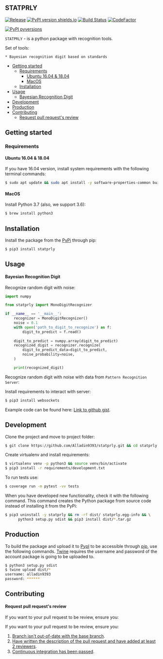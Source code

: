 ## STATPRLY

[![Release](https://img.shields.io/github/release/alladin9393/statprly.svg)](https://github.com/alladin9393/statprly/releases)
[![PyPI version shields.io](https://img.shields.io/pypi/v/statprly.svg)](https://pypi.python.org/pypi/statprly/)
[![Build Status](https://travis-ci.com/Alladin9393/statprly.svg?branch=develop)](https://travis-ci.com/Alladin9393/statprly)
[![CodeFactor](https://www.codefactor.io/repository/github/alladin9393/statprly/badge)](https://www.codefactor.io/repository/github/alladin9393/statprly)

[![PyPI pyversions](https://img.shields.io/pypi/pyversions/statprly.svg)](https://pypi.python.org/pypi/statprly/)

`STATPRLY` - is a python package with recognition tools.

Set of tools:

    * Bayesian recognition digit based on standards
    
  * [Getting started](#getting-started)
    * [Requirements](#getting-started-requirements)
      * [Ubuntu 16.04 & 18.04](#ubuntu-1604--1804)
      * [MacOS](#macos)
    * [Installation](#installation)
  * [Usage](#usage)
    * [Bayesian Recognition Digit](#bayesian-recognition-digit-usage)
  * [Development](#development)
  * [Production](#production)
  * [Contributing](#contributing)
    * [Request pull request's review](#request-pull-requests-review)

## Getting started

<h3 id="getting-started-requirements">Requirements</h4>

#### Ubuntu 16.04 & 18.04

If you have 16.04 version, install system requirements with the following terminal commands:

```bash
$ sudo apt update && sudo apt install -y software-properties-common build-essential
```

#### MacOS

Install Python 3.7 (also, we support 3.6):
```bash
$ brew install python3
```

## Installation

Install the package from the [PyPi](https://pypi.org/project/statprly) through pip:

```bash
$ pip3 install statprly
```

## Usage

#### Bayesian Recognition Digit
<a name="bayesian-recognition-digit-usage"></a>

Recognize random digit with noise:

```python
import numpy

from statprly import MonoDigitRecognizer

if __name__ == '__main__':
    recognizer = MonoDigitRecognizer()
    noise = 0.1
    with open('path_to_digit_to_recognize') as f:
        digit_to_predict = f.read()
    
    digit_to_predict = numpy.array(digit_to_predict)
    recognized_digit = recognizer.recognize(
        digit_to_predict_data=digit_to_predict,
        noise_probability=noise,
    )

    print(recognized_digit)    
```

Recognize random digit with noise with data from `Pattern Recognition Server`:

Install requirements to interact with server:
```bash
$ pip3 install websockets
```

Example code can be found here:
[Link to github gist](https://gist.github.com/Alladin9393/52c22ac263684d878ce8819642a07f1a).

## Development

Clone the project and move to project folder:

```bash
$ git clone https://github.com/Alladin9393/statprly.git && cd statprly
```

Create virtualenv and install requirements:

```bash
$ virtualenv venv -p python3 && source venv/bin/activate
$ pip3 install -r requirements/development.txt
```

To run tests use:

```bash
$ coverage run -m pytest -vv tests
```

When you have developed new functionality, check it with the following command. This command creates the Python 
package from source code instead of installing it from the PyPi:

```bash
$ pip3 uninstall -y statprly && rm -rf dist/ statprly.egg-info && \
      python3 setup.py sdist && pip3 install dist/*.tar.gz
```
## Production

To build the package and upload it to [PypI](https://pypi.org/) to be accessible through 
[pip](https://github.com/pypa/pip), use the following commands. [Twine](https://twine.readthedocs.io/en/latest/) 
requires the username and password of the account package is going to be uploaded to.

```bash
$ python3 setup.py sdist
$ twine upload dist/*
username: alladin9393
password: ******
```

## Contributing

#### Request pull request's review

If you want to your pull request to be review, ensure you:

If you want to your pull request to be review, ensure you:
1. [Branch isn't out-of-date with the base branch](https://habrastorage.org/webt/ux/gi/wm/uxgiwmnft08fubvjfd6d-8pw2wq.png).
2. [Have written the description of the pull request and have added at least 2 reviewers](https://camo.githubusercontent.com/55c309334a8b61a4848a6ef25f9b0fb3751ae5e9/68747470733a2f2f686162726173746f726167652e6f72672f776562742f74312f70792f63752f7431707963753162786a736c796f6a6c707935306d7862357969652e706e67).
3. [Continuous integration has been passed](https://habrastorage.org/webt/oz/fl/-n/ozfl-nl-jynrh7ofz8yuz9_gapy.png).
